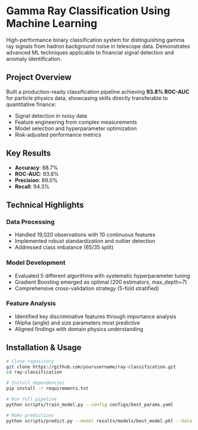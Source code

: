 # Gamma Ray Classification Using Machine Learning

High-performance binary classification system for distinguishing gamma ray signals from hadron background noise in telescope data. Demonstrates advanced ML techniques applicable to financial signal detection and anomaly identification.

## Project Overview

Built a production-ready classification pipeline achieving **93.8% ROC-AUC** for particle physics data, showcasing skills directly transferable to quantitative finance:
- Signal detection in noisy data
- Feature engineering from complex measurements
- Model selection and hyperparameter optimization
- Risk-adjusted performance metrics

## Key Results

- **Accuracy**: 88.7%
- **ROC-AUC**: 93.8%
- **Precision**: 89.0%
- **Recall**: 94.3%

## Technical Highlights

### Data Processing
- Handled 19,020 observations with 10 continuous features
- Implemented robust standardization and outlier detection
- Addressed class imbalance (65/35 split)

### Model Development
- Evaluated 5 different algorithms with systematic hyperparameter tuning
- Gradient Boosting emerged as optimal (200 estimators, max_depth=7)
- Comprehensive cross-validation strategy (5-fold stratified)

### Feature Analysis
- Identified key discriminative features through importance analysis
- fAlpha (angle) and size parameters most predictive
- Aligned findings with domain physics understanding

## Installation & Usage
```bash
# Clone repository
git clone https://github.com/yourusername/ray-classification.git
cd ray-classification

# Install dependencies
pip install -r requirements.txt

# Run full pipeline
python scripts/train_model.py --config configs/best_params.yaml

# Make predictions
python scripts/predict.py --model results/models/best_model.pkl --data new_data.csv
